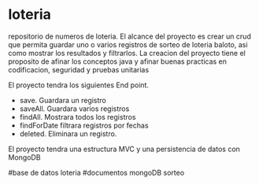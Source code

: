 # loteria
repositorio de numeros de loteria.
El alcance del proyecto es crear un crud que permita guardar uno o varios registros de sorteo de loteria baloto, asi como mostrar los resultados y filtrarlos.
La creacion del proyecto tiene el proposito de afinar los conceptos java y afinar buenas practicas en codificacion, seguridad y pruebas unitarias

El proyecto tendra los siguientes End point.
- save. Guardara un registro
- saveAll. Guardara varios registros
- findAll. Mostrara todos los registros
- findForDate filtrara registros por fechas
- deleted. Eliminara un registro.

El proyecto tendra una estructura MVC y una persistencia de datos con MongoDB

#base de datos
loteria
#documentos mongoDB
sorteo